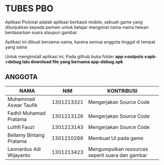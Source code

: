 # TUBES PBO
Aplikasi Pickmal adalah aplikasi berbasis mobile, sebuah game yang ditunjukkan kepada pemain untuk belajar mengenal nama-nama hewan berdasarkan suara ataupun gambar.

Aplikasi ini dibuat bersama-sama, karena semua anggota tinggal di tempat yang sama

Untuk menginstall aplikasi ini, Pada github buka folder **app->outputs->apk->debug lalu download file yang bernama app-debug.apk**

## ANGGOTA
| NAMA | NIM | KONTRIBUSI |
|------|-----|------------|
|Muhammad Aswar Taufik | 1301213321| Mengerjakan Source Code|
|Fadhil Muhamad Pratama | 1301213126| Mengerjakan Source Code|
|Luthfi Fauzi | 1301213143|Mengerjakan Source Code |
|Bellamy Bintang Pratama | 1301210266|Membuat UI pada game |
|Leonardus Adi Wijayanto | 1301213423| Mengumpulkan resources seperti suara dan gambar|
